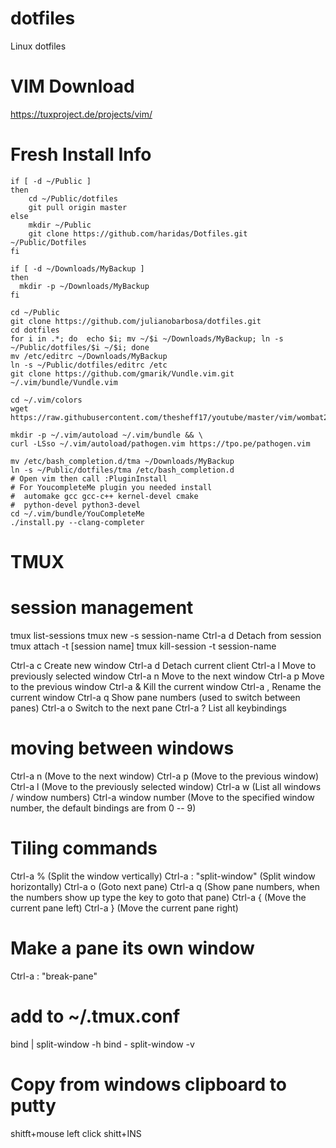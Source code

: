 # dotfiles
Linux dotfiles

# VIM Download
https://tuxproject.de/projects/vim/

# Fresh Install Info

```console
if [ -d ~/Public ]
then
    cd ~/Public/dotfiles
    git pull origin master
else
    mkdir ~/Public
    git clone https://github.com/haridas/Dotfiles.git ~/Public/Dotfiles
fi

if [ -d ~/Downloads/MyBackup ]
then
  mkdir -p ~/Downloads/MyBackup
fi

cd ~/Public
git clone https://github.com/julianobarbosa/dotfiles.git
cd dotfiles
for i in .*; do  echo $i; mv ~/$i ~/Downloads/MyBackup; ln -s ~/Public/dotfiles/$i ~/$i; done
mv /etc/editrc ~/Downloads/MyBackup
ln -s ~/Public/dotfiles/editrc /etc
git clone https://github.com/gmarik/Vundle.vim.git ~/.vim/bundle/Vundle.vim

cd ~/.vim/colors
wget https://raw.githubusercontent.com/thesheff17/youtube/master/vim/wombat256mod.vim

mkdir -p ~/.vim/autoload ~/.vim/bundle && \
curl -LSso ~/.vim/autoload/pathogen.vim https://tpo.pe/pathogen.vim

mv /etc/bash_completion.d/tma ~/Downloads/MyBackup
ln -s ~/Public/dotfiles/tma /etc/bash_completion.d
# Open vim then call :PluginInstall
# For YoucompleteMe plugin you needed install
#  automake gcc gcc-c++ kernel-devel cmake
#  python-devel python3-devel
cd ~/.vim/bundle/YouCompleteMe
./install.py --clang-completer
```

# TMUX
# session management

tmux list-sessions
tmux new -s session-name
Ctrl-a d Detach from session
tmux attach -t [session name]
tmux kill-session -t session-name


Ctrl-a c Create new window
Ctrl-a d Detach current client
Ctrl-a l Move to previously selected window
Ctrl-a n Move to the next window
Ctrl-a p Move to the previous window
Ctrl-a & Kill the current window
Ctrl-a , Rename the current window
Ctrl-a q Show pane numbers (used to switch between panes)
Ctrl-a o Switch to the next pane
Ctrl-a ? List all keybindings


# moving between windows

Ctrl-a n (Move to the next window)
Ctrl-a p (Move to the previous window)
Ctrl-a l (Move to the previously selected window)
Ctrl-a w (List all windows / window numbers)
Ctrl-a window number (Move to the specified window number, the
default bindings are from 0 -- 9)

# Tiling commands

Ctrl-a % (Split the window vertically)
Ctrl-a : "split-window" (Split window horizontally)
Ctrl-a o (Goto next pane)
Ctrl-a q (Show pane numbers, when the numbers show up type the key
to goto that pane)
Ctrl-a { (Move the current pane left)
Ctrl-a } (Move the current pane right)


# Make a pane its own window

Ctrl-a : "break-pane"


# add to ~/.tmux.conf

bind | split-window -h
bind - split-window -v

# Copy from windows clipboard to putty
shitft+mouse left click
shitt+INS

